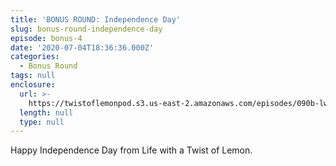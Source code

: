 ```yaml
---
title: 'BONUS ROUND: Independence Day'
slug: bonus-round-independence-day
episode: bonus-4
date: '2020-07-04T18:36:36.000Z'
categories:
  - Bonus Round
tags: null
enclosure:
  url: >-
    https://twistoflemonpod.s3.us-east-2.amazonaws.com/episodes/090b-lwatol-20200704.mp3
  length: null
  type: null
---
```


Happy Independence Day from Life with a Twist of Lemon.
